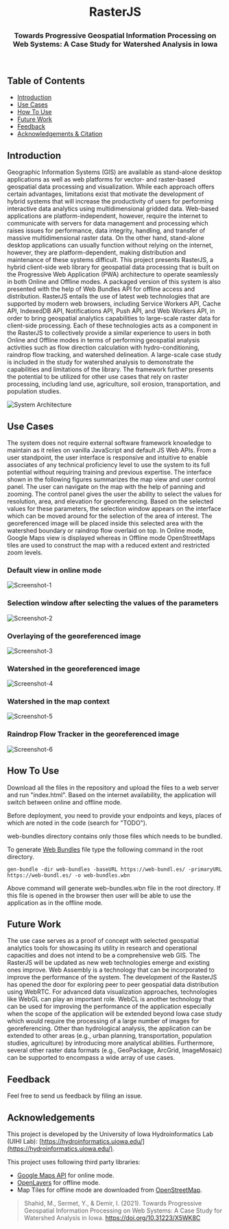 <h1 align="center">RasterJS</p>
<h3 align="center">
  Towards Progressive Geospatial Information Processing on Web Systems: A Case Study for Watershed Analysis in Iowa
</h3>
<br>

## Table of Contents

- [Introduction](#introduction)
- [Use Cases](#use-cases)
- [How To Use](#how-to-use)
- [Future Work](#future-work)
- [Feedback](#feedback)
- [Acknowledgements & Citation](#acknowledgements--citation)

## Introduction

Geographic Information Systems (GIS) are available as stand-alone desktop applications as well as web platforms for vector- and raster-based geospatial data processing and visualization. While each approach offers certain advantages, limitations exist that motivate the development of hybrid systems that will increase the productivity of users for performing interactive data analytics using multidimensional gridded data. Web-based applications are platform-independent, however, require the internet to communicate with servers for data management and processing which raises issues for performance, data integrity, handling, and transfer of massive multidimensional raster data. On the other hand, stand-alone desktop applications can usually function without relying on the internet, however, they are platform-dependent, making distribution and maintenance of these systems difficult. This project presents RasterJS, a hybrid client-side web library for geospatial data processing that is built on the Progressive Web Application (PWA) architecture to operate seamlessly in both Online and Offline modes. A packaged version of this system is also presented with the help of Web Bundles API for offline access and distribution. RasterJS entails the use of latest web technologies that are supported by modern web browsers, including Service Workers API, Cache API, IndexedDB API, Notifications API, Push API, and Web Workers API, in order to bring geospatial analytics capabilities to large-scale raster data for client-side processing. Each of these technologies acts as a component in the RasterJS to collectively provide a similar experience to users in both Online and Offline modes in terms of performing geospatial analysis activities such as flow direction calculation with hydro-conditioning, raindrop flow tracking, and watershed delineation. A large-scale case study is included in the study for watershed analysis to demonstrate the capabilities and limitations of the library. The framework further presents the potential to be utilized for other use cases that rely on raster processing, including land use, agriculture, soil erosion, transportation, and population studies.

![System Architecture](screenshots/System-Architecture.png)

## Use Cases

The system does not require external software framework knowledge to maintain as it relies on vanilla JavaScript and default JS Web APIs. From a user standpoint, the user interface is responsive and intuitive to enable associates of any technical proficiency level to use the system to its full potential without requiring training and previous expertise. The interface shown in the following figures summarizes the map view and user control panel. The user can navigate on the map with the help of panning and zooming. The control panel gives the user the ability to select the values for resolution, area, and elevation for georeferencing. Based on the selected values for these parameters, the selection window appears on the interface which can be moved around for the selection of the area of interest. The georeferenced image will be placed inside this selected area with the watershed boundary or raindrop flow overlaid on top. In Online mode, Google Maps view is displayed whereas in Offline mode OpenStreetMaps tiles are used to construct the map with a reduced extent and restricted zoom levels.

### Default view in online mode
![Screenshot-1](screenshots/online-mode-screenshot.png)

### Selection window after selecting the values of the parameters
![Screenshot-2](screenshots/online-mode-screenshot-1.PNG)

### Overlaying of the georeferenced image
![Screenshot-3](screenshots/online-mode-screenshot-2.PNG)

### Watershed in the georeferenced image
![Screenshot-4](screenshots/online-mode-screenshot-3.PNG)

### Watershed in the map context
![Screenshot-5](screenshots/online-mode-screenshot-4.PNG)

### Raindrop Flow Tracker in the georeferenced image
![Screenshot-6](screenshots/online-mode-screenshot-5.PNG)

## How To Use

Download all the files in the repository and upload the files to a web server and run "index.html". Based on the internet availability, the application will switch between online and offline mode.

Before deployment, you need to provide your endpoints and keys, places of which are noted in the code (search for "TODO").

web-bundles directory contains only those files which needs to be bundled. 

To generate [Web Bundles](https://web.dev/web-bundles/) file type the following command in the root directory.
```
gen-bundle -dir web-bundles -baseURL https://web-bundl.es/ -primaryURL https://web-bundl.es/ -o web-bundles.wbn
```
Above command will generate web-bundles.wbn file in the root directory. 
If this file is opened in the browser then user will be able to use the application as in the offline mode.

## Future Work
The use case serves as a proof of concept with selected geospatial analytics tools for showcasing its utility in research and operational capacities and does not intend to be a comprehensive web GIS. The RasterJS will be updated as new web technologies emerge and existing ones improve. Web Assembly is a technology that can be incorporated to improve the performance of the system. The development of the RasterJS has opened the door for exploring peer to peer geospatial data distribution using WebRTC. For advanced data visualization approaches, technologies like WebGL can play an important role. WebCL is another technology that can be used for improving the performance of the application especially when the scope of the application will be extended beyond Iowa case study which would require the processing of a large number of images for georeferencing. Other than hydrological analysis, the application can be extended to other areas (e.g., urban planning, transportation, population studies, agriculture) by introducing more analytical abilities. Furthermore, several other raster data formats (e.g., GeoPackage, ArcGrid, ImageMosaic) can be supported to encompass a wide array of use cases.

## Feedback
Feel free to send us feedback by filing an issue.

## Acknowledgements
This project is developed by the University of Iowa Hydroinformatics Lab (UIHI Lab): [https://hydroinformatics.uiowa.edu/](https://hydroinformatics.uiowa.edu/).

This project uses following third party libraries:

- [Google Maps API](https://developers.google.com/maps/documentation) for online mode.
- [OpenLayers](https://openlayers.org/) for offline mode.
- Map Tiles for offline mode are downloaded from [OpenStreetMap](https://www.openstreetmap.org/#map=4/38.01/-95.84).

> Shahid, M., Sermet, Y., & Demir, I. (2021). Towards Progressive Geospatial Information Processing on Web Systems: A Case Study for Watershed Analysis in Iowa. https://doi.org/10.31223/X5WK8C
